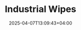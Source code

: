 ---
type: product
layout: product
date: 2025-04-07T13:09:43+04:00
sitemap:
  priority: 1
  changefreq: "weekly"

# SEO metadata
seoTitleSuffix: "Heavy-Duty Shop Towels Near Me"
seoDescription: >-
  Industrial Wipes from Nutcracker Pro for Illinois mechanics. 1050 durable, lint-free wipes per roll. Save 40% vs. rentals—perfect for auto shops and dealerships.

# Page content
title: "**Industrial Wipes**"
titlePrefix: "Illinois Auto Shop Essentials"
description: >-
  Industrial Wipes for Illinois pros—1050 heavy-duty wipes per roll. Tackle oil and grease with lint-free, solvent-resistant strength. Save 40% over rentals for shops near me.

# price section
priceSection:
  title: "Unbeatable price"

# benefitsContent
benefitsImages:
  - image: "/images/wipes/product-main.jpg"
    alt: "Industrial Wipes for Illinois Mechanics"

# benefitsContent
benefitsBlocks:
  - title: "Perfect for Illinois Garages"
    text: >-
      These wipes clean oil and grease fast for Illinois auto shops. Durable and reliable, they’re a top pick for dealerships and service centers statewide.
  - title: "Strong and Soaky"
    text: >-
      Tough texture handles spills without tearing. Illinois mechanics trust these wipes to soak up grime quick and keep shops running smooth.
  - title: "Works with Solvents"
    text: >-
      Use them with most cleaners for tools and surfaces. Illinois garages get versatile wipes that tackle any mess with ease.
  - title: "Saves Illinois Shops Money"
    text: >-
      1050 wipes per roll cut costs 40% vs. rentals. Illinois service centers stock up cheap and keep a steady supply for less.
  - title: "No Lint Left Behind"
    text: >-
      Low-lint wipes leave surfaces spotless. Illinois techs use them on windshields and parts for a clean, pro finish every time.
  - title: "Fast Grab and Go"
    text: >-
      Fits Tork dispensers for quick access. Illinois shops save time and waste with easy, one-handed tears in busy bays.
  - title: "Heavy-Duty for Illinois"
    text: >-
      Built to last through tough jobs. Illinois mechanics rely on these wipes for grease, fluids, and more without fail.
  - title: "Quick Shipping to Illinois"
    text: >-
      Fast delivery keeps Illinois auto shops stocked. Get these wipes near me for reliable, budget-friendly cleaning power.
  - title: "Pro-Grade Cleaning"
    text: >-
      1050 wipes per roll offer top performance. Illinois dealerships choose them for durability and savings in every service bay.

# gallery section
gallery:
  id: "product-gallery"
  items:
    - image: "images/wipes/gallery-4.jpg"
      alt: "Industrial wipes effectively cleaning greasy automotive parts"
    - image: "images/wipes/gallery-5.jpg"
      alt: "Heavy-duty shop wipes in Tork floor dispenser for easy access"
    - image: "images/wipes/gallery-6.jpg"
      alt: "Industrial wipes demonstrating superior absorption of automotive fluids"

# testimonials section
testimonials:
  title: "# Customer reviews"
  items:
    - name: "Tim"
      text: >-
        These wipes are clutch in my Illinois shop. Grease and oil wipe off fast, no shredding. A roll lasts ages—great deal for mechanics.
    - name: "Lisa"
      text: >-
        We use them in Peoria. They soak up spills quick and hold strong. Cheaper than rentals, and shipping to Illinois is speedy.
    - name: "Ray"
      text: >-
        Best wipes for my Chicago garage. No lint, tough as heck, and I use fewer per job. Awesome for auto shops near me.
    - name: "Kelly"
      text: >-
        My Springfield crew loves these. They clean tools and surfaces easy, no mess left. Big savings over other towels.
    - name: "Jose"
      text: >-
        I fix cars in Illinois—these wipes handle everything. Strong, no lint, and cheap in bulk. I’m sold on them for good.
    - name: "Tara"
      text: >-
        Great for my Rockford shop. They grab grime fast and don’t tear. Perfect for quick cleanups and keeping costs low.
    - name: "Brad"
      text: >-
        These wipes rock in Joliet. Oil and fluids disappear, and they last. Best shop supply I’ve grabbed in a while.
    - name: "Meg"
      text: >-
        My Illinois dealership uses these daily. Tough, lint-free, and a roll goes far. Fast shipping keeps us stocked up.
    - name: "Dave"
      text: >-
        Champaign shop here—these wipes are solid. They clean fast, no residue, and save me cash. Can’t beat that.

# FAQ section
faq:
  titleColored: "F.A.Q."
  questions:
    - question: "How durable are these wipes for heavy-duty cleaning?"
      answer: >-
        Built for Illinois auto shops, they stay strong wet or dry. Scrub tools and parts with no tears—perfect for mechanics.
    - question: "Do these wipes work reliably with solvents, like those used in Illinois industries?"
      answer: >-
        Yes, they handle degreasers and cleaners fine. Illinois garages use them for all kinds of shop messes with no issues.
    - question: "How many wipes are in each roll?"
      answer: >-
        1050 wipes per roll—plenty for Illinois shops. Fits dispensers and lasts through heavy use without breaking the bank.
    - question: "Are these wipes safe for delicate surfaces without causing damage or residue?"
      answer: >-
        Yes, the low-lint design works on windshields and parts. Illinois techs get clean finishes with no fibers left behind.
    - question: "Which dispenser is best suited for these wipes, and can it meet the needs of Illinois facilities?"
      answer: >-
        Yes, the wipes fit Tork floor stands—common in Illinois shops. Easy tears save time and waste for busy service crews.
    - question: "Are these wipes a good option for Illinois dealers seeking quality cleaning solutions?"
      answer: >-
        Totally. Durable, cheap, and shipped fast. Illinois dealerships love them for pro cleaning and big savings daily.

---